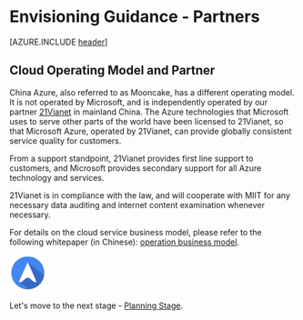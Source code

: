 <properties
	pageTitle="Global Customer Playbook envisioning-guidance-partners"
	description="Global Customer Playbook envisioning-guidance-partners"
	services="global-customer-playbook"
	documentationCenter=""
	authors="jtong"
	manager="edwinc"
	editor=""
	tags="global-customer-playbook"/>

<tags
	ms.service="migration-lifecycle-envisioning"
	ms.workload=""
	ms.tgt_pltfrm=""
	ms.devlang="na"
	ms.topic="article"
	ms.date="11/21/2016"
	wacn.date="11/21/2016"
	wacn.lang="en"
	ms.author="jtong"/>


# Envisioning Guidance - Partners

[AZURE.INCLUDE [header](../../../includes/envisioning-guidance.md)]

## Cloud Operating Model and Partner


China Azure, also referred to as Mooncake, has a different operating model. It is not operated by Microsoft, and is independently operated by our partner [21Vianet](http://www.ch.21vianet.com/) in mainland China. The Azure technologies that Microsoft uses to serve other parts of the world have been licensed to 21Vianet, so that Microsoft Azure, operated by 21Vianet, can provide globally consistent service quality for customers.
 
From a support standpoint, 21Vianet provides first line support to customers, and Microsoft provides secondary support for all Azure technology and services.
 
21Vianet is in compliance with the law, and will cooperate with MIIT for any necessary data auditing and internet content examination whenever necessary.
 
For details on the cloud service business model, please refer to the following whitepaper (in Chinese): [operation business model](https://wacnppe.blob.core.chinacloudapi.cn/marketing-resource/documents/Windows_Azure_and_Office_365_cloud_services_business_model_operated_by_21Vianet12.pdf).

![navigation](../../media/navigation.png)

Let's move to the next stage - [Planning Stage](/solutions/global-customer/planning/guidance/policies/).
